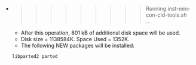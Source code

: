 * >>>>>>>>> Running inst-min-con-cld-tools.sh ...
  * After this operation, 801 kB of additional disk space will be used.
  * Disk size = 1138584K. Space Used = 1352K.
  * The following NEW packages will be installed:
  ```bash
  libparted2 parted
  ```
